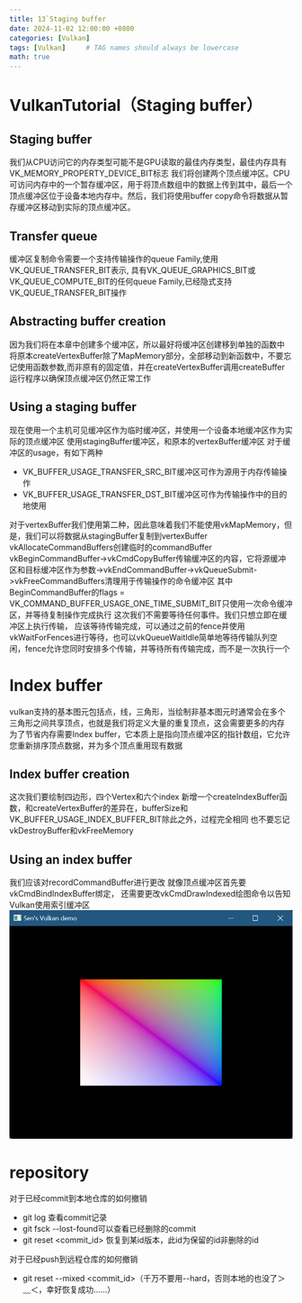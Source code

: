 ```yaml
---
title: 13`Staging buffer
date: 2024-11-02 12:00:00 +0800
categories: [Vulkan]
tags: [Vulkan]     # TAG names should always be lowercase
math: true
---
```

# VulkanTutorial（Staging buffer）

## Staging buffer

我们从CPU访问它的内存类型可能不是GPU读取的最佳内存类型，最佳内存具有VK_MEMORY_PROPERTY_DEVICE_BIT标志
我们将创建两个顶点缓冲区。CPU可访问内存中的一个暂存缓冲区，用于将顶点数组中的数据上传到其中，最后一个顶点缓冲区位于设备本地内存中。然后，我们将使用buffer copy命令将数据从暂存缓冲区移动到实际的顶点缓冲区。

## Transfer queue

缓冲区复制命令需要一个支持传输操作的queue Family,使用VK_QUEUE_TRANSFER_BIT表示,
具有VK_QUEUE_GRAPHICS_BIT或VK_QUEUE_COMPUTE_BIT的任何queue Family,已经隐式支持VK_QUEUE_TRANSFER_BIT操作

## Abstracting buffer creation

因为我们将在本章中创建多个缓冲区，所以最好将缓冲区创建移到单独的函数中
将原本createVertexBuffer除了MapMemory部分，全部移动到新函数中，不要忘记使用函数参数,而非原有的固定值，并在createVertexBuffer调用createBuffer
运行程序以确保顶点缓冲区仍然正常工作

## Using a staging buffer

现在使用一个主机可见缓冲区作为临时缓冲区，并使用一个设备本地缓冲区作为实际的顶点缓冲区
使用stagingBuffer缓冲区，和原本的vertexBuffer缓冲区
对于缓冲区的usage，有如下两种

* VK_BUFFER_USAGE_TRANSFER_SRC_BIT缓冲区可作为源用于内存传输操作
* VK_BUFFER_USAGE_TRANSFER_DST_BIT缓冲区可作为传输操作中的目的地使用

对于vertexBuffer我们使用第二种，因此意味着我们不能使用vkMapMemory，但是，我们可以将数据从stagingBuffer复制到vertexBuffer
vkAllocateCommandBuffers创建临时的commandBuffer
vkBeginCommandBuffer->vkCmdCopyBuffer传输缓冲区的内容，它将源缓冲区和目标缓冲区作为参数->vkEndCommandBuffer->vkQueueSubmit->vkFreeCommandBuffers清理用于传输操作的命令缓冲区
其中BeginCommandBuffer的flags = VK_COMMAND_BUFFER_USAGE_ONE_TIME_SUBMIT_BIT只使用一次命令缓冲区，并等待复制操作完成执行
这次我们不需要等待任何事件。我们只想立即在缓冲区上执行传输，
应该等待传输完成，可以通过之前的fence并使用vkWaitForFences进行等待，也可以vkQueueWaitIdle简单地等待传输队列空闲，fence允许您同时安排多个传输，并等待所有传输完成，而不是一次执行一个

# Index buffer

vulkan支持的基本图元包括点，线，三角形，当绘制非基本图元时通常会在多个三角形之间共享顶点，也就是我们将定义大量的重复顶点，这会需要更多的内存
为了节省内存需要Index buffer，它本质上是指向顶点缓冲区的指针数组，它允许您重新排序顶点数据，并为多个顶点重用现有数据

## Index buffer creation

这次我们要绘制四边形，四个Vertex和六个index
新增一个createIndexBuffer函数，和createVertexBuffer的差异在，bufferSize和VK_BUFFER_USAGE_INDEX_BUFFER_BIT除此之外，过程完全相同
也不要忘记vkDestroyBuffer和vkFreeMemory

## Using an index buffer

我们应该对recordCommandBuffer进行更改
就像顶点缓冲区首先要vkCmdBindIndexBuffer绑定，
还需要更改vkCmdDrawIndexed绘图命令以告知Vulkan使用索引缓冲区
![image](/assets/img/blog/vulkan/rectangle.png)

# repository

对于已经commit到本地仓库的如何撤销

* git log 查看commit记录
* git fsck --lost-found可以查看已经删除的commit
* git reset <commit_id> 恢复到某id版本，此id为保留的id非删除的id

对于已经push到远程仓库的如何撤销

* git reset --mixed  <commit_id>（千万不要用--hard，否则本地的也没了＞﹏＜，幸好恢复成功……）